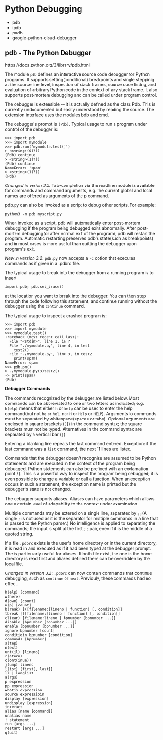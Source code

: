 # Python Debugging


* pdb
* ipdb
* pudb
* google-python-cloud-debugger

## pdb - The Python Debugger

https://docs.python.org/3/library/pdb.html

The module `pdb` defines an interactive source code debugger for Python programs. It supports setting(conditional) breakpoints and single steppinig at the source line level, inspection of stack frames, source code listing, and evaluation of arbitrary Python code in the context of any stack frame. It also supports post-mortem debugging and can be called under program control.

The debugger is extensible -- it is actually defined as the class Pdb. This is currently undocumented but easily understood by reading the source. The extension interface uses the modules bdb and cmd.

The debugger's prompt is `(Pdb)`. Typical usage to run a program under control of the debugger is:

```
>>> import pdb
>>> import mymodule
>>> pdb.run('mymodule.test()')
> <string>(0)?()
(Pdb) continue
> <string>(1)?()
(Pdb) continue
NameError: 'spam'
> <string>(1)?()
(Pdb)
```

_Changed in verion 3.3_: Tab-completion via the readline module is available for commands and command arguments, e.g. the current global and local names are offered as arguments of the p command.

pdb.py can also be invoked as a script to debug other scripts. For example:

    python3 -m pdb myscript.py

When invoked as a script, pdb will automatically enter post-mortem debugging if the program being debugged exits abnormally. After post-mortem debugging(or after normal exit of the program), pdb will restart the program. Automatic restarting preserves pdb's state(such as breakpoints) and in most cases is more useful than quitting the debugger upon program's exit.

_New in version 3.2_: `pdb.py` now accepts a `-c` option that executes commands as if given in a .pdbrc file.

The typical usage to break into the debugger from a running program is to insert

    import pdb; pdb.set_trace()

at the location you want to break into the debugger. You can then step through the code following this statement, and continue running without the debugger using the `continue` command.

The typical usage to inspect a crashed program is:

```
>>> import pdb
>>> import mymodule
>>> mymodule.test()
Traceback (most recent call last):
  File "<stdin>", line 1, in ?
  File "./mymodule.py", line 4, in test
    test2()
  File "./mymodule.py", line 3, in test2
    print(spam)
NameError: spam
>>> pdb.pm()
> ./mymodule.py(3)test2()
-> print(spam)
(Pdb)
```

__Debugger Commands__

The commands recognized by the debugger are listed below. Most commands can be abbreviated to one or two letters as indicated; e.g. `h(elp)` means that either `h` or `help` can be used to enter the help command(but not `he` or `hel`, nor `H` or `Help` or `HELP`). Arguments to commands must be separated by whitespace(spaces or tabs). Optional arguments are enclosed in square brackets (`[]`) in the command syntax; the square brackets must not be typed. Alternatives in the command syntax are separated by a vertical bar (`|`)

Entering a blanking line repeats the last command entered. Exception: if the last command was a `list` command, the next 11 lines are listed.

Commands that the debugger doesn't recognize are assumed to be Python statements and are executed in the context of the program being debugged. Python statements can also be prefixed with an exclamation point(`!`). This is a powerful way to inspect the program being debugged; it is even possible to change a variable or call a function. When an exception occurs in such a statement, the exception name is printed but the debugger's state is not changed.

The debugger supports aliases. Aliases can have parameters which allows one a certain level of adapability to the context under examination.

Multiple commands may be extered on a single line, separated by `;;`(A single `;` is not used as it is the separator for multiple commands in a line that is passed to the Python parser.) No intelligence is applied to separating the commands; the input is split at the first `;;` pair, enev if it is the middle of a quoted string.

If a file `.pdbrc` exists in the user's home directory or in the current directory, it is read in and executed as if it had been typed at the debugger prompt. The is particularly useful for aliases. If both file exist, the one in the home directory is read first and aliases defined there can be overridden by the local file.

_Changed in version 3.2_: `.pdbrc` can now contain commands that continue debugging, such as `continue` or `next`. Previouly, these commands had no effect.

```
h(elp) [command]
w(here)
d(own) [count]
u(p) [count]
b(reak) [([filename:]lineno | function) [, condition]]
tbreak [([filename:]lineno | function) [, condition]]
cl(ear) [filename:lineno | bpnumber [bpnumber ...]]
disable [bpnumber [bpnumber ...]]
enable [bpnumber [bpnumber ...]]
ignore bpnumber [count]
conditioin bpnumber [condition]
commands [bpnumber]
s(tep)
n(ext)
unt(il) [lineno]
r(eturn)
c(ont(inue))
j(ump) lineno
l(ist) [first[, last]]
ll | longlist
a(rgs)
p expression
pp expression
whatis expression
source expressioin
display [expression]
undisplay [expression]
interact
alias [name [command]]
unalias name
! statement
run [args ...]
restart [args ...]
q(uit)
```
